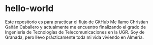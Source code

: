 # hello-world
Este repositorio es para practicar el flujo de GitHub
Me llamo Christian Gañán Caballero y actualmente me encuentro finalizando el grado de Ingeniería de Tecnologías de Telecomunicaciones en la UGR.
Soy de Granada, pero llevo prácticamente toda mi vida viviendo en Almería.
